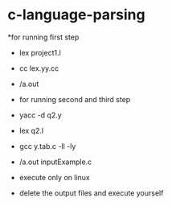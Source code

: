 # c-language-parsing


*for running first step
 * lex project1.l
 * cc lex.yy.cc
 * /a.out


* for running second and third step
 * yacc -d q2.y
 * lex q2.l
 * gcc y.tab.c -ll -ly 
 * /a.out inputExample.c


* execute only on linux 
* delete the output files and execute yourself
